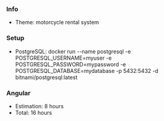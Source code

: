 ### Info
- Theme: motorcycle rental system

### Setup
- PostgreSQL: docker run --name postgresql -e POSTGRESQL_USERNAME=myuser -e POSTGRESQL_PASSWORD=mypassword -e POSTGRESQL_DATABASE=mydatabase -p 5432:5432 -d bitnami/postgresql:latest

### Angular 
- Estimation: 8 hours
- Total: 16 hours